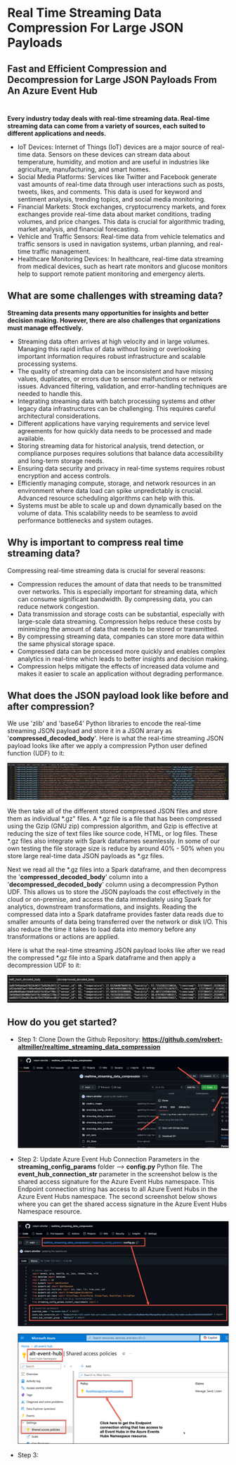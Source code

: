 # Real Time Streaming Data Compression For Large JSON Payloads

## Fast and Efficient Compression and Decompression for Large JSON Payloads From An Azure Event Hub<br><br>

__Every industry today deals with real-time streaming data.  Real-time streaming data can come from a variety of sources, each suited to different applications and needs.__

- IoT Devices: Internet of Things (IoT) devices are a major source of real-time data. Sensors on these devices can stream data about temperature, humidity, and motion and are useful in industries like agriculture, manufacturing, and smart homes.
- Social Media Platforms: Services like Twitter and Facebook generate vast amounts of real-time data through user interactions such as posts, tweets, likes, and comments. This data is used for keyword and sentiment analysis, trending topics, and social media monitoring.
- Financial Markets: Stock exchanges, cryptocurrency markets, and forex exchanges provide real-time data about market conditions, trading volumes, and price changes. This data is crucial for algorithmic trading, market analysis, and financial forecasting.
- Vehicle and Traffic Sensors: Real-time data from vehicle telematics and traffic sensors is used in navigation systems, urban planning, and real-time traffic management.
- Healthcare Monitoring Devices: In healthcare, real-time data streaming from medical devices, such as heart rate monitors and glucose monitors help to support remote patient monitoring and emergency alerts.

## What are some challenges with streaming data?

__Streaming data presents many opportunities for insights and better decision making.  However, there are also challenges that organizations must manage effectively.__

- Streaming data often arrives at high velocity and in large volumes. Managing this rapid influx of data without losing or overlooking important information requires robust infrastructure and scalable processing systems.
- The quality of streaming data can be inconsistent and have missing values, duplicates, or errors due to sensor malfunctions or network issues.  Advanced filtering, validation, and error-handling techniques are needed to handle this.
- Integrating streaming data with batch processing systems and other legacy data infrastructures can be challenging. This requires careful architectural considerations.
- Different applications have varying requirements and service level agreements for how quickly data needs to be processed and made available.
- Storing streaming data for historical analysis, trend detection, or compliance purposes requires solutions that balance data accessibility and long-term storage needs.
- Ensuring data security and privacy in real-time systems requires robust encryption and access controls.
- Efficiently managing compute, storage, and network resources in an environment where data load can spike unpredictably is crucial.  Advanced resource scheduling algorithms can help with this.
- Systems must be able to scale up and down dynamically based on the volume of data. This scalability needs to be seamless to avoid performance bottlenecks and system outages.

## Why is important to compress real time streaming data?

Compressing real-time streaming data is crucial for several reasons:

- Compression reduces the amount of data that needs to be transmitted over networks. This is especially important for streaming data, which can consume significant bandwidth. By compressing data, you can reduce network congestion.
- Data transmission and storage costs can be substantial, especially with large-scale data streaming. Compression helps reduce these costs by minimizing the amount of data that needs to be stored or transmitted.
- By compressing streaming data, companies can store more data within the same physical storage space.
- Compressed data can be processed more quickly and enables complex analytics in real-time which leads to better insights and decision making.
- Compression helps mitigate the effects of increased data volume and makes it easier to scale an application without degrading performance.

## What does the JSON payload look like before and after compression?

We use 'zlib' and 'base64' Python libraries to encode the real-time streaming JSON payload and store it in a JSON arrary as '__compressed_decoded_body__'.  Here is what the real-time streaming JSON payload looks like after we apply a compression Python user defined function (UDF) to it:

  ![compressed_payload.png](/readme_images/compressed_payload.png)

We then take all of the different stored compressed JSON files and store them as individual *.gz" files.  A *.gz file is a file that has been compressed using the Gzip (GNU zip) compression algorithm, and Gzip is effective at reducing the size of text files like source code, HTML, or log files.  These *.gz files also integrate with Spark dataframes seamlessly.  In some of our own testing the file storage size is reduce by around 40% - 50% when you store large real-time data JSON payloads as *.gz files.<br>

Next we read all the *.gz files into a Spark dataframe, and then decompress the '__compressed_decoded_body__' column into a '__decompressed_decoded_body__' column using a decompression Python UDF.  This allows us to store the JSON payloads the cost effectively in the cloud or on-premise, and access the data immediately using Spark for analytics, downstream transformations, and insights.  Reading the compressed data into a Spark dataframe provides faster data reads due to smaller amounts of data being transferred over the network or disk I/O. This also reduce the time it takes to load data into memory before any transformations or actions are applied.

Here is what the real-time streaming JSON payload looks like after we read the compressed *.gz file into a Spark dataframe and then apply a decompression UDF to it:

  ![decompressed_payload.png](/readme_images/decompressed_payload.png)

## How do you get started?

- Step 1: Clone Down the Github Repository: __https://github.com/robert-altmiller/realtime_streaming_data_compression__

  ![clone_down_repo.png](/readme_images/clone_down_repo.png)

- Step 2: Update Azure Event Hub Connection Parameters in the __streaming_config_params__ folder --> __config.py__ Python file.  The __event_hub_connection_str__ parameter in the screenshot below is the shared access signature for the Azure Event Hubs namespace.  This Endpoint connection string has access to all Azure Event Hubs in the Azure Event Hubs namespace.  The second screenshot below shows where you can get the shared access signature in the Azure Event Hubs Namespace resource.

  ![update_az_eh_conn_params.png](/readme_images/update_az_eh_conn_params.png)

  ![az_eh_sas_conn_string.png](/readme_images/az_eh_sas_conn_string.png)

- Step 3: